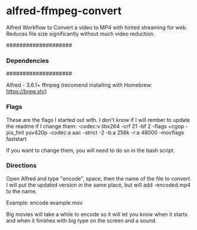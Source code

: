 # alfred-ffmpeg-convert
Alfred Workflow to Convert a video to MP4 with hinted streaming for web.  Reduces file size significantly without much video reduction.

####################
### Dependencies ###
####################

Alfred - 3.6.1+
ffmpeg (recomend installing with Homebrew: https://brew.sh/)


### Flags ###
These are the flags I started out with.  I don't know if I will rember to update the readme if I change them:
-codec:v libx264 -crf 21 -bf 2 -flags +cgop -pix_fmt yuv420p -codec:a aac -strict -2 -b:a 256k -r:a 48000 -movflags faststart

If you want to change them, you will need to do so in the bash script. 



### Directions ###
Open Alfred and type "encode", space, then the name of the file to convert.  I will put the updated version in the same place, but will add -encoded.mp4 to the name.

Example:
encode example.mov

Big movies will take a while to encode so it will let you know when it starts and when it finishes with big type on the screen and a sound.
